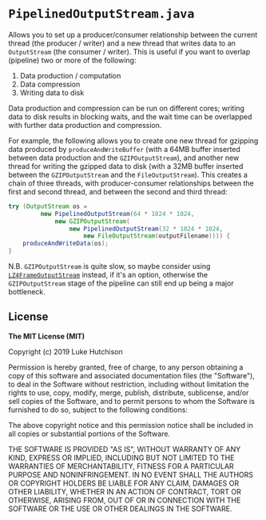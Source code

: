 # `PipelinedOutputStream.java`

Allows you to set up a producer/consumer relationship between the current thread (the producer / writer) and a new thread that writes data to an `OutputStream` (the consumer / writer). This is useful if you want to overlap (pipeline) two or more of the following:

1. Data production / computation
2. Data compression
3. Writing data to disk

Data production and compression can be run on different cores; writing data to disk results in blocking waits, and the wait time can be overlapped with further data production and compression.

For example, the following allows you to create one new thread for gzipping data produced by `produceAndWriteBuffer` (with a 64MB buffer inserted between data production and the `GZIPOutputStream`), and another new thread for writing the gzipped data to disk (with a 32MB buffer inserted between the `GZIPOutputStream` and the `FileOutputStream`). This creates a chain of three threads, with producer-consumer relationships between the first and second thread, and between the second and third thread:

```java
try (OutputStream os =
         new PipelinedOutputStream(64 * 1024 * 1024,
             new GZIPOutputStream(
                 new PipelinedOutputStream(32 * 1024 * 1024,
                     new FileOutputStream(outputFilename)))) {
    produceAndWriteData(os);
}
```

N.B. `GZIPOutputStream` is quite slow, so maybe consider using [`LZ4FrameOutputStream`](https://github.com/lz4/lz4-java) instead, if it's an option, otherwise the `GZIPOutputStream` stage of the pipeline can still end up being a major bottleneck.

## License

**The MIT License (MIT)**

Copyright (c) 2019 Luke Hutchison

Permission is hereby granted, free of charge, to any person obtaining a copy of this software and associated
documentation files (the "Software"), to deal in the Software without restriction, including without
limitation the rights to use, copy, modify, merge, publish, distribute, sublicense, and/or sell copies of
the Software, and to permit persons to whom the Software is furnished to do so, subject to the following
conditions:

The above copyright notice and this permission notice shall be included in all copies or substantial
portions of the Software.

THE SOFTWARE IS PROVIDED "AS IS", WITHOUT WARRANTY OF ANY KIND, EXPRESS OR IMPLIED, INCLUDING BUT NOT
LIMITED TO THE WARRANTIES OF MERCHANTABILITY, FITNESS FOR A PARTICULAR PURPOSE AND NONINFRINGEMENT. IN NO
EVENT SHALL THE AUTHORS OR COPYRIGHT HOLDERS BE LIABLE FOR ANY CLAIM, DAMAGES OR OTHER LIABILITY, WHETHER IN
AN ACTION OF CONTRACT, TORT OR OTHERWISE, ARISING FROM, OUT OF OR IN CONNECTION WITH THE SOFTWARE OR THE USE
OR OTHER DEALINGS IN THE SOFTWARE.

